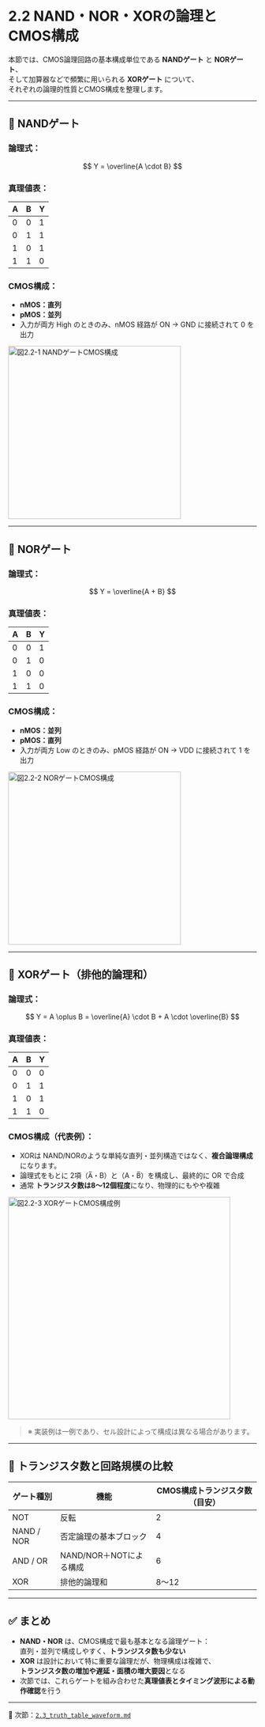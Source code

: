 # 2.2 NAND・NOR・XORの論理とCMOS構成

本節では、CMOS論理回路の基本構成単位である **NANDゲート** と **NORゲート**、  
そして加算器などで頻繁に用いられる **XORゲート** について、  
それぞれの論理的性質とCMOS構成を整理します。

---

## 🔹 NANDゲート

### 論理式：

$$
Y = \overline{A \cdot B}
$$

### 真理値表：

| A | B | Y |
|---|---|---|
| 0 | 0 | 1 |
| 0 | 1 | 1 |
| 1 | 0 | 1 |
| 1 | 1 | 0 |

### CMOS構成：

- **nMOS：直列**
- **pMOS：並列**
- 入力が両方 High のときのみ、nMOS 経路が ON → GND に接続されて 0 を出力

<img src="./images/chapter2_nand_gate_cmos.png" alt="図2.2-1 NANDゲートCMOS構成" width="350px">

---

## 🔹 NORゲート

### 論理式：

$$
Y = \overline{A + B}
$$

### 真理値表：

| A | B | Y |
|---|---|---|
| 0 | 0 | 1 |
| 0 | 1 | 0 |
| 1 | 0 | 0 |
| 1 | 1 | 0 |

### CMOS構成：

- **nMOS：並列**
- **pMOS：直列**
- 入力が両方 Low のときのみ、pMOS 経路が ON → VDD に接続されて 1 を出力

<img src="./images/chapter2_nor_gate_cmos.png" alt="図2.2-2 NORゲートCMOS構成" width="350px">

---

## 🔹 XORゲート（排他的論理和）

### 論理式：

$$
Y = A \oplus B = \overline{A} \cdot B + A \cdot \overline{B}
$$

### 真理値表：

| A | B | Y |
|---|---|---|
| 0 | 0 | 0 |
| 0 | 1 | 1 |
| 1 | 0 | 1 |
| 1 | 1 | 0 |

### CMOS構成（代表例）：

- XORは NAND/NORのような単純な直列・並列構造ではなく、**複合論理構成**になります。
- 論理式をもとに 2項（A̅・B）と（A・B̅）を構成し、最終的に OR で合成
- 通常 **トランジスタ数は8〜12個程度**になり、物理的にもやや複雑

<img src="./images/chapter2_xor_gate_cmos.png" alt="図2.2-3 XORゲートCMOS構成例" width="450px">

> ※ 実装例は一例であり、セル設計によって構成は異なる場合があります。

---

## 🔧 トランジスタ数と回路規模の比較

| ゲート種別 | 機能 | CMOS構成トランジスタ数（目安） |
|------------|------|----------------------------|
| NOT        | 反転 | 2                          |
| NAND / NOR | 否定論理の基本ブロック | 4        |
| AND / OR   | NAND/NOR＋NOTによる構成 | 6        |
| XOR        | 排他的論理和 | 8〜12                   |

---

## ✅ まとめ

- **NAND・NOR** は、CMOS構成で最も基本となる論理ゲート：  
  直列・並列で構成しやすく、**トランジスタ数も少ない**
- **XOR** は設計において特に重要な論理だが、物理構成は複雑で、  
  **トランジスタ数の増加や遅延・面積の増大要因**となる
- 次節では、これらゲートを組み合わせた**真理値表とタイミング波形による動作確認**を行う

---

📎 次節：[`2.3_truth_table_waveform.md`](./2.3_truth_table_waveform.md)

